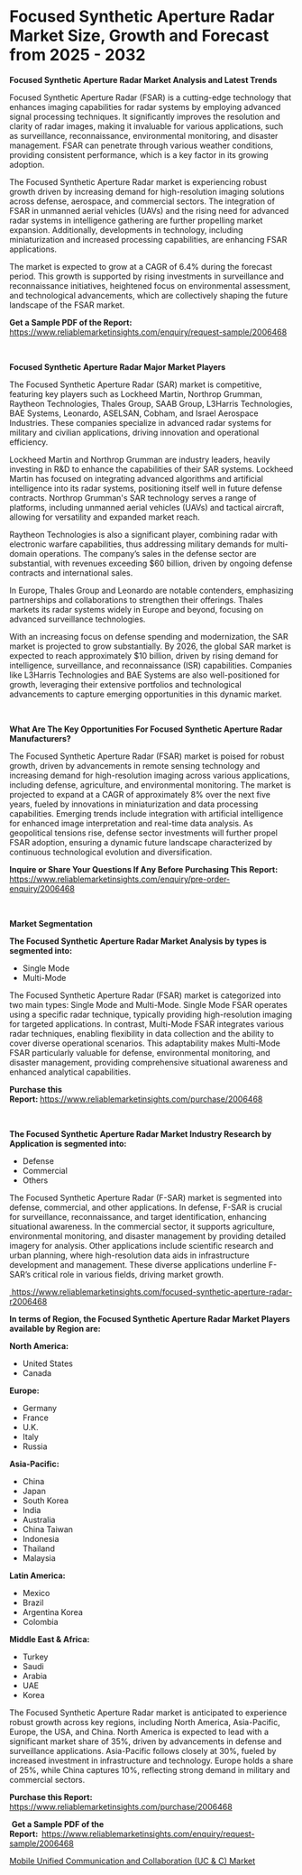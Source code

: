 <p><h1>Focused Synthetic Aperture Radar Market Size, Growth and Forecast from 2025 - 2032</h1></p><p><strong>Focused Synthetic Aperture Radar Market Analysis and Latest Trends</strong></p>
<p><p>Focused Synthetic Aperture Radar (FSAR) is a cutting-edge technology that enhances imaging capabilities for radar systems by employing advanced signal processing techniques. It significantly improves the resolution and clarity of radar images, making it invaluable for various applications, such as surveillance, reconnaissance, environmental monitoring, and disaster management. FSAR can penetrate through various weather conditions, providing consistent performance, which is a key factor in its growing adoption.</p><p>The Focused Synthetic Aperture Radar market is experiencing robust growth driven by increasing demand for high-resolution imaging solutions across defense, aerospace, and commercial sectors. The integration of FSAR in unmanned aerial vehicles (UAVs) and the rising need for advanced radar systems in intelligence gathering are further propelling market expansion. Additionally, developments in technology, including miniaturization and increased processing capabilities, are enhancing FSAR applications.</p><p>The market is expected to grow at a CAGR of 6.4% during the forecast period. This growth is supported by rising investments in surveillance and reconnaissance initiatives, heightened focus on environmental assessment, and technological advancements, which are collectively shaping the future landscape of the FSAR market.</p></p>
<p><strong>Get a Sample PDF of the Report:&nbsp;</strong> <a href="https://www.reliablemarketinsights.com/enquiry/request-sample/2006468?utm_campaign=3085&utm_medium=2&utm_source=Github&utm_content=ia&utm_term=08042025&utm_id=focused-synthetic-aperture-radar">https://www.reliablemarketinsights.com/enquiry/request-sample/2006468</a></p>
<p>&nbsp;</p>
<p><strong>Focused Synthetic Aperture Radar Major Market Players</strong></p>
<p><p>The Focused Synthetic Aperture Radar (SAR) market is competitive, featuring key players such as Lockheed Martin, Northrop Grumman, Raytheon Technologies, Thales Group, SAAB Group, L3Harris Technologies, BAE Systems, Leonardo, ASELSAN, Cobham, and Israel Aerospace Industries. These companies specialize in advanced radar systems for military and civilian applications, driving innovation and operational efficiency.</p><p>Lockheed Martin and Northrop Grumman are industry leaders, heavily investing in R&D to enhance the capabilities of their SAR systems. Lockheed Martin has focused on integrating advanced algorithms and artificial intelligence into its radar systems, positioning itself well in future defense contracts. Northrop Grumman's SAR technology serves a range of platforms, including unmanned aerial vehicles (UAVs) and tactical aircraft, allowing for versatility and expanded market reach.</p><p>Raytheon Technologies is also a significant player, combining radar with electronic warfare capabilities, thus addressing military demands for multi-domain operations. The company’s sales in the defense sector are substantial, with revenues exceeding $60 billion, driven by ongoing defense contracts and international sales.</p><p>In Europe, Thales Group and Leonardo are notable contenders, emphasizing partnerships and collaborations to strengthen their offerings. Thales markets its radar systems widely in Europe and beyond, focusing on advanced surveillance technologies.</p><p>With an increasing focus on defense spending and modernization, the SAR market is projected to grow substantially. By 2026, the global SAR market is expected to reach approximately $10 billion, driven by rising demand for intelligence, surveillance, and reconnaissance (ISR) capabilities. Companies like L3Harris Technologies and BAE Systems are also well-positioned for growth, leveraging their extensive portfolios and technological advancements to capture emerging opportunities in this dynamic market.</p></p>
<p>&nbsp;</p>
<p><strong>What Are The Key Opportunities For Focused Synthetic Aperture Radar Manufacturers?</strong></p>
<p><p>The Focused Synthetic Aperture Radar (FSAR) market is poised for robust growth, driven by advancements in remote sensing technology and increasing demand for high-resolution imaging across various applications, including defense, agriculture, and environmental monitoring. The market is projected to expand at a CAGR of approximately 8% over the next five years, fueled by innovations in miniaturization and data processing capabilities. Emerging trends include integration with artificial intelligence for enhanced image interpretation and real-time data analysis. As geopolitical tensions rise, defense sector investments will further propel FSAR adoption, ensuring a dynamic future landscape characterized by continuous technological evolution and diversification.</p></p>
<p><strong>Inquire or Share Your Questions If Any Before Purchasing This Report:</strong> <a href="https://www.reliablemarketinsights.com/enquiry/pre-order-enquiry/2006468?utm_campaign=3085&utm_medium=2&utm_source=Github&utm_content=ia&utm_term=08042025&utm_id=focused-synthetic-aperture-radar">https://www.reliablemarketinsights.com/enquiry/pre-order-enquiry/2006468</a></p>
<p>&nbsp;</p>
<p><strong>Market Segmentation</strong></p>
<p><strong>The Focused Synthetic Aperture Radar Market Analysis by types is segmented into:</strong></p>
<p><ul><li>Single Mode</li><li>Multi-Mode</li></ul></p>
<p><p>The Focused Synthetic Aperture Radar (FSAR) market is categorized into two main types: Single Mode and Multi-Mode. Single Mode FSAR operates using a specific radar technique, typically providing high-resolution imaging for targeted applications. In contrast, Multi-Mode FSAR integrates various radar techniques, enabling flexibility in data collection and the ability to cover diverse operational scenarios. This adaptability makes Multi-Mode FSAR particularly valuable for defense, environmental monitoring, and disaster management, providing comprehensive situational awareness and enhanced analytical capabilities.</p></p>
<p><strong>Purchase this Report:&nbsp;</strong><a href="https://www.reliablemarketinsights.com/purchase/2006468?utm_campaign=3085&utm_medium=2&utm_source=Github&utm_content=ia&utm_term=08042025&utm_id=focused-synthetic-aperture-radar">https://www.reliablemarketinsights.com/purchase/2006468</a></p>
<p>&nbsp;</p>
<p><strong>The Focused Synthetic Aperture Radar Market Industry Research by Application is segmented into:</strong></p>
<p><ul><li>Defense</li><li>Commercial</li><li>Others</li></ul></p>
<p><p>The Focused Synthetic Aperture Radar (F-SAR) market is segmented into defense, commercial, and other applications. In defense, F-SAR is crucial for surveillance, reconnaissance, and target identification, enhancing situational awareness. In the commercial sector, it supports agriculture, environmental monitoring, and disaster management by providing detailed imagery for analysis. Other applications include scientific research and urban planning, where high-resolution data aids in infrastructure development and management. These diverse applications underline F-SAR’s critical role in various fields, driving market growth.</p></p>
<p><a href="https://www.reliablemarketinsights.com/focused-synthetic-aperture-radar-r2006468?utm_campaign=3085&utm_medium=2&utm_source=Github&utm_content=ia&utm_term=08042025&utm_id=focused-synthetic-aperture-radar">&nbsp;https://www.reliablemarketinsights.com/focused-synthetic-aperture-radar-r2006468</a></p>
<p><strong>In terms of Region, the Focused Synthetic Aperture Radar Market Players available by Region are:</strong></p>
<p>
    <p> <strong> North America: </strong>
        <ul>
            <li>United States</li>
            <li>Canada</li>
        </ul>
        </p> 
    <p> <strong> Europe: </strong>
        <ul>
            <li>Germany</li>
            <li>France</li>
            <li>U.K.</li>
            <li>Italy</li>
            <li>Russia</li>
        </ul>
        </p> 
    <p> <strong> Asia-Pacific: </strong>
        <ul>
            <li>China</li>
            <li>Japan</li>
            <li>South Korea</li>
            <li>India</li>
            <li>Australia</li>
            <li>China Taiwan</li>
            <li>Indonesia</li>
            <li>Thailand</li>
            <li>Malaysia</li>
        </ul>
        </p> 
    <p> <strong> Latin America: </strong>
        <ul>
            <li>Mexico</li>
            <li>Brazil</li>
            <li>Argentina Korea</li>
            <li>Colombia</li>
        </ul>
        </p> 
    <p> <strong> Middle East & Africa: </strong>
        <ul>
            <li>Turkey</li>
            <li>Saudi</li>
            <li>Arabia</li>
            <li>UAE</li>
            <li>Korea</li>
        </ul>
    </p>
    </p>
<p><p>The Focused Synthetic Aperture Radar market is anticipated to experience robust growth across key regions, including North America, Asia-Pacific, Europe, the USA, and China. North America is expected to lead with a significant market share of 35%, driven by advancements in defense and surveillance applications. Asia-Pacific follows closely at 30%, fueled by increased investment in infrastructure and technology. Europe holds a share of 25%, while China captures 10%, reflecting strong demand in military and commercial sectors.</p></p>
<p><strong>Purchase this Report: </strong><a href="https://www.reliablemarketinsights.com/purchase/2006468?utm_campaign=3085&utm_medium=2&utm_source=Github&utm_content=ia&utm_term=08042025&utm_id=focused-synthetic-aperture-radar">https://www.reliablemarketinsights.com/purchase/2006468</a></p>
<p>&nbsp;<strong>Get a Sample PDF of the Report:&nbsp;&nbsp;</strong><a href="https://www.reliablemarketinsights.com/enquiry/request-sample/2006468?utm_campaign=3085&utm_medium=2&utm_source=Github&utm_content=ia&utm_term=08042025&utm_id=focused-synthetic-aperture-radar">https://www.reliablemarketinsights.com/enquiry/request-sample/2006468</a></p>
<p><strong></strong></p>
<p><p><a href="https://github.com/kaloyhboosh/Market-Research-Report-List-1/blob/main/mobile-unified-communication-and-collaboration-uc-c-market.md?utm_campaign=3085&utm_medium=2&utm_source=Github&utm_content=ia&utm_term=08042025&utm_id=focused-synthetic-aperture-radar">Mobile Unified Communication and Collaboration (UC & C) Market</a></p></p>